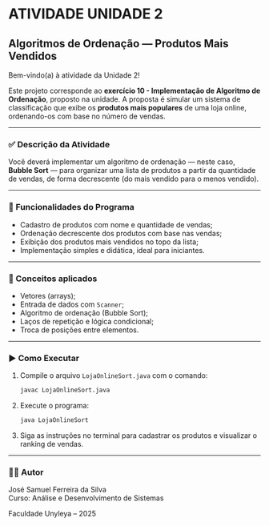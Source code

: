 # ATIVIDADE UNIDADE 2

## Algoritmos de Ordenação — Produtos Mais Vendidos

Bem-vindo(a) à atividade da Unidade 2!

Este projeto corresponde ao **exercício 10 - Implementação de Algoritmo de Ordenação**, proposto na unidade. A proposta é simular um sistema de classificação que exibe os **produtos mais populares** de uma loja online, ordenando-os com base no número de vendas.

---

### ✅ Descrição da Atividade

Você deverá implementar um algoritmo de ordenação — neste caso, **Bubble Sort** — para organizar uma lista de produtos a partir da quantidade de vendas, de forma decrescente (do mais vendido para o menos vendido).

---

### 📌 Funcionalidades do Programa

- Cadastro de produtos com nome e quantidade de vendas;
- Ordenação decrescente dos produtos com base nas vendas;
- Exibição dos produtos mais vendidos no topo da lista;
- Implementação simples e didática, ideal para iniciantes.

---

### 🧠 Conceitos aplicados

- Vetores (arrays);
- Entrada de dados com `Scanner`;
- Algoritmo de ordenação (Bubble Sort);
- Laços de repetição e lógica condicional;
- Troca de posições entre elementos.

---

### ▶️ Como Executar

1. Compile o arquivo `LojaOnlineSort.java` com o comando:

   ```bash
   javac LojaOnlineSort.java
   ```

2. Execute o programa:

   ```bash
   java LojaOnlineSort
   ```

3. Siga as instruções no terminal para cadastrar os produtos e visualizar o ranking de vendas.

---

### 👨‍💻 Autor

José Samuel Ferreira da Silva  
Curso: Análise e Desenvolvimento de Sistemas  

Faculdade Unyleya – 2025
